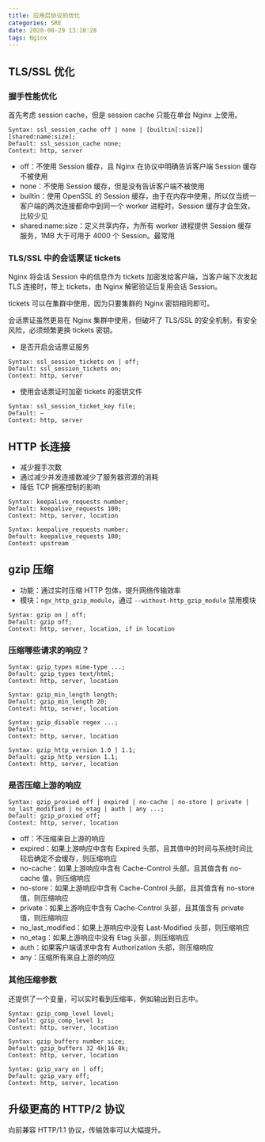 ```yaml
---
title: 应用层协议的优化
categories: SRE
date: 2020-08-29 13:10:28
tags: Nginx
---
```



## TLS/SSL 优化

### 握手性能优化

首先考虑 session cache，但是 session cache 只能在单台 Nginx 上使用。

```nginx
Syntax: ssl_session_cache off | none | [builtin[:size]] [shared:name:size];
Default: ssl_session_cache none; 
Context: http, server
```

<!-- more -->

- off：不使用 Session 缓存，且 Nginx 在协议中明确告诉客户端 Session 缓存不被使用
- none：不使用 Session 缓存，但是没有告诉客户端不被使用
- builtin：使用 OpenSSL 的 Session 缓存，由于在内存中使用，所以仅当统一客户端的两次连接都命中到同一个 worker 进程时，Session 缓存才会生效，比较少见
- shared:name:size：定义共享内存，为所有 worker 进程提供 Session 缓存服务，1MB 大于可用于 4000 个 Session。最常用

### TLS/SSL 中的会话票证 tickets

Nginx 将会话 Session 中的信息作为 tickets 加密发给客户端，当客户端下次发起 TLS 连接时，带上 tickets，由 Nginx 解密验证后复用会话 Session。

tickets 可以在集群中使用，因为只要集群的 Nginx 密钥相同即可。

会话票证虽然更易在 Nginx 集群中使用，但破坏了 TLS/SSL 的安全机制，有安全风险，必须频繁更换 tickets 密钥。

- 是否开启会话票证服务

```nginx
Syntax: ssl_session_tickets on | off;
Default: ssl_session_tickets on; 
Context: http, server
```

- 使用会话票证时加密 tickets 的密钥文件

```nginx
Syntax: ssl_session_ticket_key file;
Default: —
Context: http, server
```

## HTTP 长连接

- 减少握手次数
- 通过减少并发连接数减少了服务器资源的消耗
- 降低 TCP 拥塞控制的影响

```nginx
Syntax: keepalive_requests number;
Default: keepalive_requests 100; 
Context: http, server, location

Syntax: keepalive_requests number;
Default: keepalive_requests 100; 
Context: upstream
```

## gzip 压缩

- 功能：通过实时压缩 HTTP 包体，提升网络传输效率
- 模块：`ngx_http_gzip_module`，通过 `--without-http_gzip_module` 禁用模块

```nginx
Syntax: gzip on | off;
Default: gzip off; 
Context: http, server, location, if in location
```

### 压缩哪些请求的响应？

```nginx
Syntax: gzip_types mime-type ...;
Default: gzip_types text/html; 
Context: http, server, location

Syntax: gzip_min_length length;
Default: gzip_min_length 20; 
Context: http, server, location

Syntax: gzip_disable regex ...;
Default: —
Context: http, server, location

Syntax: gzip_http_version 1.0 | 1.1;
Default: gzip_http_version 1.1; 
Context: http, server, location
```

### 是否压缩上游的响应

```nginx
Syntax: gzip_proxied off | expired | no-cache | no-store | private | no_last_modified | no_etag | auth | any ...;
Default: gzip_proxied off; 
Context: http, server, location
```

- off：不压缩来自上游的响应
- expired：如果上游响应中含有 Expired 头部，且其值中的时间与系统时间比较后确定不会缓存，则压缩响应
- no-cache：如果上游响应中含有 Cache-Control 头部，且其值含有 no-cache 值，则压缩响应
- no-store：如果上游响应中含有 Cache-Control 头部，且其值含有 no-store值，则压缩响应
- private：如果上游响应中含有 Cache-Control 头部，且其值含有 private 值，则压缩响应
- no_last_modified：如果上游响应中没有 Last-Modified 头部，则压缩响应
- no_etag：如果上游响应中没有 Etag 头部，则压缩响应
- auth：如果客户端请求中含有 Authorization 头部，则压缩响应
- any：压缩所有来自上游的响应

### 其他压缩参数

还提供了一个变量，可以实时看到压缩率，例如输出到日志中。

```nginx
Syntax: gzip_comp_level level;
Default: gzip_comp_level 1; 
Context: http, server, location

Syntax: gzip_buffers number size;
Default: gzip_buffers 32 4k|16 8k; 
Context: http, server, location

Syntax: gzip_vary on | off;
Default: gzip_vary off; 
Context: http, server, location
```

## 升级更高的 HTTP/2 协议

向前兼容 HTTP/1.1 协议，传输效率可以大幅提升。

